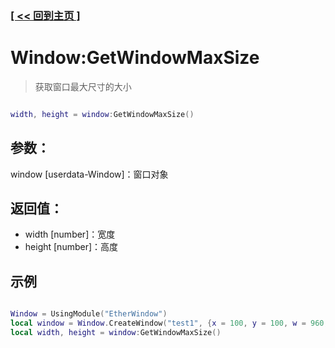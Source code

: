 ### [[ << 回到主页 ]](README.md)

# Window:GetWindowMaxSize

> 获取窗口最大尺寸的大小

```lua

width, height = window:GetWindowMaxSize()

```

## 参数：

window [userdata-Window]：窗口对象

## 返回值：

+ width [number]：宽度
+ height [number]：高度

## 示例
```lua

Window = UsingModule("EtherWindow")
local window = Window.CreateWindow("test1", {x = 100, y = 100, w = 960, h = 640}, {})
local width, height = window:GetWindowMaxSize()

```